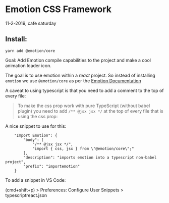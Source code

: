 # Emotion CSS Framework

11-2-2019, cafe saturday

## Install:

`yarn add @emotion/core`

Goal: Add Emotion compile capabilities to the project and make a cool animation loader icon.

The goal is to use emotion within a _react_ project. So instead of installing `emotion` we use `@emotion/core` as per the [Emotion Documentation][]

A caveat to using typescript is that you need to add a comment to the top of every file:

> To make the css prop work with pure TypeScript (without babel plugin) you need to add `/** @jsx jsx */` at the top of every file that is using the css prop:

A nice snippet to use for this:

```
	"Import Emotion": {
		"body": [
			"/** @jsx jsx */",
			"import { css, jsx } from \"@emotion/core\";"
		],
		"description": "imports emotion into a typescript non-babel project",
		"prefix": "importemotion"
	}
```

To add a snippet in VS Code:

(cmd+shift+p) > Preferences: Configure User Snippets > typescriptreact.json

[emotion documentation]: https://emotion.sh/docs/introduction
